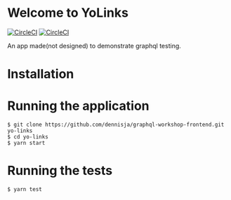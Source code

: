 # Welcome to YoLinks

[![CircleCI](https://circleci.com/gh/dennisja/graphql-workshop-frontend.svg?style=svg)](https://circleci.com/gh/dennisja/graphql-workshop-frontend) [![CircleCI](https://circleci.com/gh/dennisja/graphql-workshop-frontend.svg?style=svg)](https://circleci.com/gh/dennisja/graphql-workshop-frontend)

An app made(not designed) to demonstrate graphql testing.

# Installation
# Running the application
```
$ git clone https://github.com/dennisja/graphql-workshop-frontend.git yo-links
$ cd yo-links
$ yarn start
```

# Running the tests
```
$ yarn test
```



